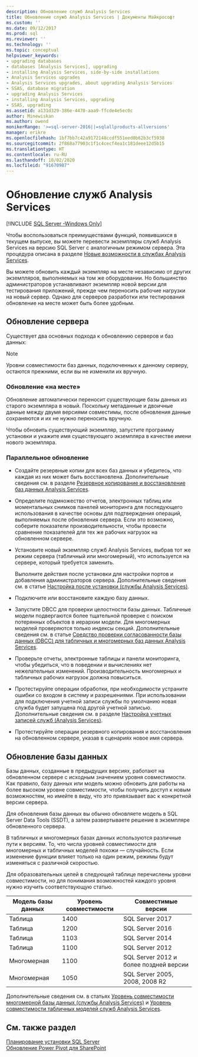 ```yaml
---
description: Обновление служб Analysis Services
title: Обновление служб Analysis Services | Документы Майкрософт
ms.custom: ''
ms.date: 09/12/2017
ms.prod: sql
ms.reviewer: ''
ms.technology: ''
ms.topic: conceptual
helpviewer_keywords:
- upgrading databases
- databases [Analysis Services], upgrading
- installing Analysis Services, side-by-side installations
- Analysis Services upgrades
- Analysis Services upgrades, about upgrading Analysis Services
- SSAS, database migration
- upgrading Analysis Services
- installing Analysis Services, upgrading
- SSAS, upgrading
ms.assetid: a131d329-386e-4470-aaa9-ffcde4e5ec0c
author: Minewiskan
ms.author: owend
monikerRange: '>=sql-server-2016||=sqlallproducts-allversions'
manager: erikre
ms.openlocfilehash: 1bf7bb7c42a9172148ccdf551eed0b62b3cf5938
ms.sourcegitcommit: 2f868a77903c1f1c4cecf4ea1c181deee12d5b15
ms.translationtype: HT
ms.contentlocale: ru-RU
ms.lasthandoff: 10/02/2020
ms.locfileid: "91670987"
---
```

# <a name="upgrade-analysis-services"></a>Обновление служб Analysis Services

[!INCLUDE [SQL Server -Windows Only](../../includes/applies-to-version/sql-windows-only.md)]
  
  Чтобы воспользоваться преимуществами функций, появившихся в текущем выпуске, вы можете перевести экземпляры служб Analysis Services на версию SQL Server с аналогичным режимом сервера. Эта процедура описана в разделе [Новые возможности в службах Analysis Services](/analysis-services/what-s-new-in-analysis-services).  
  
 Вы можете обновить каждый экземпляр на месте независимо от других экземпляров, выполняемых на том же оборудовании. Но большинство администраторов устанавливают экземпляр новой версии для тестирования приложений, прежде чем переносить рабочие нагрузки на новый сервер. Однако для серверов разработки или тестирования обновление на месте может быть более удобным.  
  
## <a name="server-upgrade"></a>Обновление сервера  
 Существует два основных подхода к обновлению серверов и баз данных:  
  
> [!NOTE]
> Уровни совместимости баз данных, подключенных к данному серверу, остаются прежними, если вы не изменили их вручную.
   
  
### <a name="in-place-upgrade"></a>Обновление «на месте»  
 Обновление автоматически переносит существующие базы данных из старого экземпляра в новый. Поскольку метаданные и двоичные данные между двумя версиями совместимы, после обновления данные сохраняются и их не нужно переносить вручную.  
  
 Чтобы обновить существующий экземпляр, запустите программу установки и укажите имя существующего экземпляра в качестве имени нового экземпляра.  
  
### <a name="side-by-side-upgrade"></a>Параллельное обновление  
  
-   Создайте резервные копии для всех баз данных и убедитесь, что каждая из них может быть восстановлена. Дополнительные сведения см. в разделе [Резервное копирование и восстановление баз данных Analysis Services](/analysis-services/multidimensional-models/backup-and-restore-of-analysis-services-databases).  
  
-   Определите подмножество отчетов, электронных таблиц или моментальных снимков панелей мониторинга для последующего использования в качестве основы для подтверждения операций, выполняемых после обновления сервера. Если это возможно, соберите показатели производительности, чтобы провести сравнение показателей для тех же рабочих нагрузок на обновленном сервере.  
  
-   Установите новый экземпляр служб Analysis Services, выбрав тот же режим сервера (табличный или многомерный), что используется на сервере, который требуется заменить. 
  
     Выполните действия после установки для настройки портов и добавления администраторов сервера. Дополнительные сведения см. в статье [Настройка после установки &#40;службы Analysis Services&#41;](/analysis-services/instances/post-install-configuration-analysis-services).  
  
-   Подключите или восстановите каждую базу данных.  
  
-   Запустите DBCC для проверки целостности базы данных. Табличные модели подвергаются более тщательной проверке с поиском потерянных объектов в иерархии модели. Для многомерных моделей проверяются только индексы секций. Дополнительные сведения см. в статье [Средство проверки согласованности базы данных &#40;DBCC&#41; для табличных и многомерных баз данных Analysis Services](/analysis-services/instances/database-consistency-checker-dbcc-for-analysis-services).  
  
-   Проверьте отчеты, электронные таблицы и панели мониторинга, чтобы убедиться, что в поведении и вычислениях нет нежелательных изменений. Производительность многомерных и табличных рабочих нагрузок должна повыситься.  
  
-   Протестируйте операции обработки, при необходимости устраните ошибки со входом в систему и разрешениями. При использовании для подключения учетной записи службы по умолчанию новая служба будет запущена под другой учетной записью. Дополнительные сведения см. в разделе [Настройка учетных записей служб &#40;Analysis Services&#41;](/analysis-services/instances/configure-service-accounts-analysis-services).  
  
-   Протестируйте операции резервного копирования и восстановления на обновленном сервере, указав в сценариях новое имя сервера.  
  
## <a name="database-upgrade"></a>Обновление базы данных  
 Базы данных, созданные в предыдущих версиях, работают на обновленном сервере с исходным значением уровня совместимости. Как правило, базу данных или модель можно обновить для работы на более высоком уровне совместимости, чтобы получить доступ к новым возможностям, но имейте в виду, что это привязывает вас к конкретной версии сервера.  
  
 Для обновления базы данных вы обычно обновляете модель в SQL Server Data Tools (SSDT), а затем развертываете решение в экземпляре обновленного сервера.
  
 В табличных и многомерных базах данных используются различные пути к версиям. То, что числа уровней совместимости для многомерных и табличных моделей похожи — случайность.  Если изменение функции влияет только на один режим, режимы будут изменяться с различной скоростью.  
  
 Для образовательных целей в следующей таблице перечислены уровни совместимости, но для понимания возможностей каждого уровня нужно изучить соответствующую статью.  
  
|Модель базы данных|Уровень совместимости|Совместимые версии|  
|-|-|-|  
|Таблица|1400|SQL Server 2017|
|Таблица|1200|SQL Server 2016|  
|Таблица|1103|SQL Server 2014|  
|Таблица|1100|SQL Server 2012|  
|Многомерная|1100|SQL Server 2012 и более поздней версии|  
|Многомерная|1050|SQL Server 2005, 2008, 2008 R2|  
  
 Дополнительные сведения см. в статьях [Уровень совместимости многомерной базы данных &#40;службы Analysis Services&#41;](/analysis-services/multidimensional-models/compatibility-level-of-a-multidimensional-database-analysis-services) и [Уровень совместимости табличных моделей служб Analysis Services](/analysis-services/tabular-models/compatibility-level-for-tabular-models-in-analysis-services).  
  
## <a name="see-also"></a>См. также раздел  
 [Планирование установки SQL Server](../../sql-server/install/planning-a-sql-server-installation.md)   
 [Обновление Power Pivot для SharePoint](../../database-engine/install-windows/upgrade-power-pivot-for-sharepoint.md)   
  
